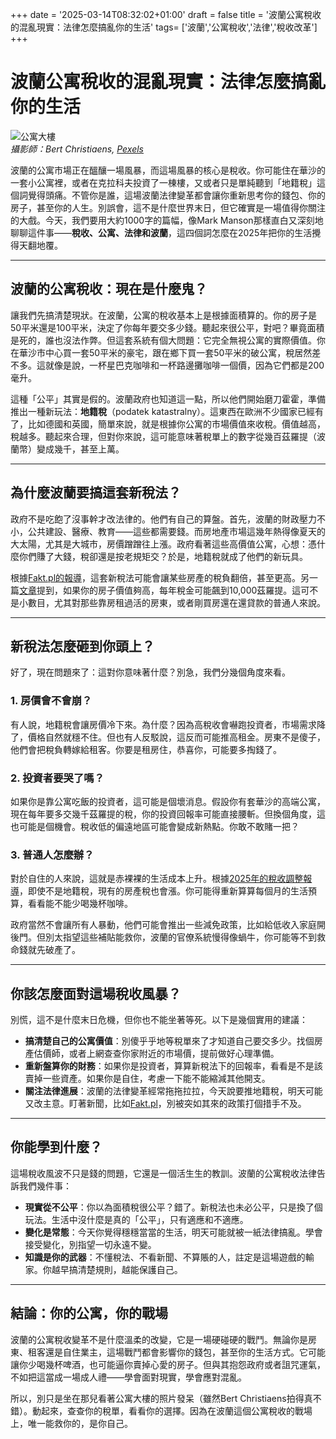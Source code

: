 +++
date = '2025-03-14T08:32:02+01:00'
draft = false
title = '波蘭公寓稅收的混亂現實：法律怎麼搞亂你的生活'
tags= ['波蘭','公寓稅收','法律','稅收改革']
+++

# 波蘭公寓稅收的混亂現實：法律怎麼搞亂你的生活

![公寓大樓](https://static.aureagate.com/pexels-bert-christiaens-apartment%20blocks.jpg)  
*攝影師：Bert Christiaens, [Pexels](https://www.pexels.com/zh-tw/photo/31138610/)*

波蘭的公寓市場正在醞釀一場風暴，而這場風暴的核心是稅收。你可能住在華沙的一套小公寓裡，或者在克拉科夫投資了一棟樓，又或者只是單純聽到「地籍稅」這個詞覺得頭痛。不管你是誰，這場波蘭法律變革都會讓你重新思考你的錢包、你的房子，甚至你的人生。別誤會，這不是什麼世界末日，但它確實是一場值得你關注的大戲。今天，我們要用大約1000字的篇幅，像Mark Manson那樣直白又深刻地聊聊這件事——**稅收、公寓、法律和波蘭**，這四個詞怎麼在2025年把你的生活攪得天翻地覆。

---

## 波蘭的公寓稅收：現在是什麼鬼？

讓我們先搞清楚現狀。在波蘭，公寓的稅收基本上是根據面積算的。你的房子是50平米還是100平米，決定了你每年要交多少錢。聽起來很公平，對吧？畢竟面積是死的，誰也沒法作弊。但這套系統有個大問題：它完全無視公寓的實際價值。你在華沙市中心買一套50平米的豪宅，跟在鄉下買一套50平米的破公寓，稅居然差不多。這就像是說，一杯星巴克咖啡和一杯路邊攤咖啡一個價，因為它們都是200毫升。

這種「公平」其實是假的。波蘭政府也知道這一點，所以他們開始磨刀霍霍，準備推出一種新玩法：**地籍稅**（podatek katastralny）。這東西在歐洲不少國家已經有了，比如德國和英國，簡單來說，就是根據你公寓的市場價值來收稅。價值越高，稅越多。聽起來合理，但對你來說，這可能意味著稅單上的數字從幾百茲羅提（波蘭幣）變成幾千，甚至上萬。

---

## 為什麼波蘭要搞這套新稅法？

政府不是吃飽了沒事幹才改法律的。他們有自己的算盤。首先，波蘭的財政壓力不小，公共建設、醫療、教育——這些都需要錢。而房地產市場這幾年熱得像夏天的大太陽，尤其是大城市，房價蹭蹭往上漲。政府看著這些高價值公寓，心想：憑什麼你們賺了大錢，稅卻還是按老規矩交？於是，地籍稅就成了他們的新玩具。

根據[Fakt.pl的報導](https://www.fakt.pl/pieniadze/wlasciciele-mieszkan-drza-wraca-temat-podatku-katastralnego-ekspert-mowi-o-skutkach/8pcldwy)，這套新稅法可能會讓某些房產的稅負翻倍，甚至更高。另一篇[文章](https://www.fakt.pl/pieniadze/wprowadza-podatek-kastralny-w-polsce-to-nawet-10-tys-zl-podatku-za-dom/jdjnhlp)提到，如果你的房子價值夠高，每年稅金可能飆到10,000茲羅提。這可不是小數目，尤其對那些靠房租過活的房東，或者剛買房還在還貸款的普通人來說。

---

## 新稅法怎麼砸到你頭上？

好了，現在問題來了：這對你意味著什麼？別急，我們分幾個角度來看。

### 1. 房價會不會崩？
有人說，地籍稅會讓房價冷下來。為什麼？因為高稅收會嚇跑投資者，市場需求降了，價格自然就穩不住。但也有人反駁說，這反而可能推高租金。房東不是傻子，他們會把稅負轉嫁給租客。你要是租房住，恭喜你，可能要多掏錢了。

### 2. 投資者要哭了嗎？
如果你是靠公寓吃飯的投資者，這可能是個壞消息。假設你有套華沙的高端公寓，現在每年要多交幾千茲羅提的稅，你的投資回報率可能直接腰斬。但換個角度，這也可能是個機會。稅收低的偏遠地區可能會變成新熱點。你敢不敢賭一把？

### 3. 普通人怎麼辦？
對於自住的人來說，這就是赤裸裸的生活成本上升。根據[2025年的稅收調整報導](https://www.fakt.pl/pieniadze/podwyzki-podatku-od-nieruchomosci-w-polsce-w-2025-r/5yjjf54)，即使不是地籍稅，現有的房產稅也會漲。你可能得重新算算每個月的生活預算，看看能不能少喝幾杯咖啡。

政府當然不會讓所有人暴動，他們可能會推出一些減免政策，比如給低收入家庭開後門。但別太指望這些補貼能救你，波蘭的官僚系統慢得像蝸牛，你可能等不到救命錢就先破產了。

---

## 你該怎麼面對這場稅收風暴？

別慌，這不是什麼末日危機，但你也不能坐著等死。以下是幾個實用的建議：

- **搞清楚自己的公寓價值**：別傻乎乎地等稅單來了才知道自己要交多少。找個房產估價師，或者上網查查你家附近的市場價，提前做好心理準備。
- **重新盤算你的財務**：如果你是投資者，算算新稅法下的回報率，看看是不是該賣掉一些資產。如果你是自住，考慮一下能不能縮減其他開支。
- **關注法律進展**：波蘭的法律變革經常拖拖拉拉，今天說要推地籍稅，明天可能又改主意。盯著新聞，比如[Fakt.pl](https://www.fakt.pl/)，別被突如其來的政策打個措手不及。

---

## 你能學到什麼？

這場稅收風波不只是錢的問題，它還是一個活生生的教訓。波蘭的公寓稅收法律告訴我們幾件事：

- **現實從不公平**：你以為面積稅很公平？錯了。新稅法也未必公平，只是換了個玩法。生活中沒什麼是真的「公平」，只有適應和不適應。
- **變化是常態**：今天你覺得穩穩當當的生活，明天可能就被一紙法律搞亂。學會接受變化，別指望一切永遠不變。
- **知識是你的武器**：不懂稅法、不看新聞、不算賬的人，註定是這場遊戲的輸家。你越早搞清楚規則，越能保護自己。

---

## 結論：你的公寓，你的戰場

波蘭的公寓稅收變革不是什麼溫柔的改變，它是一場硬碰硬的戰鬥。無論你是房東、租客還是自住業主，這場戰鬥都會影響你的錢包，甚至你的生活方式。它可能讓你少喝幾杯啤酒，也可能逼你賣掉心愛的房子。但與其抱怨政府或者詛咒運氣，不如把這當成一場成人禮——學會面對現實，學會應對混亂。

所以，別只是坐在那兒看著公寓大樓的照片發呆（雖然Bert Christiaens拍得真不錯）。動起來，查查你的稅單，看看你的選擇。因為在波蘭這個公寓稅收的戰場上，唯一能救你的，是你自己。